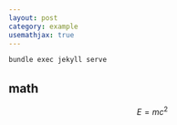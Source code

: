 ```yaml
---
layout: post
category: example
usemathjax: true
---
```


```bash
bundle exec jekyll serve
```

## math

$$E=mc^2$$
